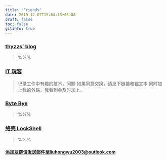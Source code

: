 ```yaml
---
title: "Friends"
date: 2019-12-07T15:04:13+08:00
draft: false
toc: false
gitinfo: true
---
```


### [thyzzs' blog](https://thyzzs.coding.me/)
>   %%%

### [IT 玩客 ](https://www.91the.top)
>   记录工作中有趣的技术，问题 如果同意交换，请发下链接和锚文本 同时加上我的外联，我看到会及时加上。

### [Byte Bye](https://blog.bytebye.com/)
>   %%%

### [络壳 LockShell](https://lockshell.com/)
>   %%%


#### 添加友链请发送邮件至liuhongwu2003@outlook.com
